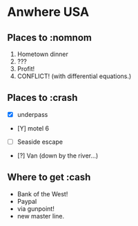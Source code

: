 # Anwhere USA

## Places to :nomnom
1. Hometown dinner
2. ???
3. Profit!
4. CONFLICT! (with differential equations.)

## Places to :crash
- [x] underpass
- [Y] motel 6
- [ ] Seaside escape
- [?] Van (down by the river...)

## Where to get :cash
* Bank of the West!
* Paypal
* via gunpoint!
* new master line.
